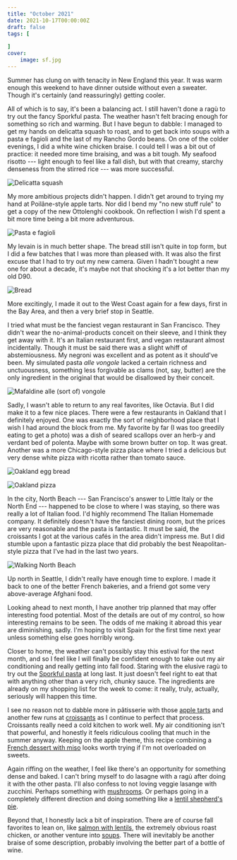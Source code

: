 ```yaml
---
title: "October 2021"
date: 2021-10-17T00:00:00Z
draft: false
tags: [
    
]
cover:
    image: sf.jpg
---
```


Summer has clung on with tenacity in New England this year. It was warm enough this weekend to have dinner outside without even a sweater. Though it's certainly (and reassuringly) getting cooler.

All of which is to say, it's been a balancing act. I still haven't done a ragù to try out the fancy Sporkful pasta. The weather hasn't felt bracing enough for something so rich and warming. But I have begun to dabble: I managed to get my hands on delicatta squash to roast, and to get back into soups with a pasta e fagioli and the last of my Rancho Gordo beans. On one of the colder evenings, I did a white wine chicken braise. I could tell I was a bit out of practice: it needed more time braising, and was a bit tough. My seafood risotto --- light enough to feel like a fall dish, but with that creamy, starchy denseness from the stirred rice --- was more successful.

![Delicatta squash](squash.jpg)

My more ambitious projects didn't happen. I didn't get around to trying my hand at Poilâne-style apple tarts. Nor did I bend my "no new stuff rule" to get a copy of the new Ottolenghi cookbook. On reflection I wish I'd spent a bit more time being a bit more adventurous.

![Pasta e fagioli](soup.jpg)

My levain is in much better shape. The bread still isn't quite in top form, but I did a few batches that I was more than pleased with. It was also the first excuse that I had to try out my new camera. Given I hadn't bought a new one for about a decade, it's maybe not that shocking it's a lot better than my old D90.

![Bread](bread.jpg)

More excitingly, I made it out to the West Coast again for a few days, first in the Bay Area, and then a very brief stop in Seattle.

I tried what must be the fanciest vegan restaurant in San Francisco. They didn't wear the no-animal-products conceit on their sleeve, and I think they get away with it. It's an Italian restaurant first, and vegan restaurant almost incidentally. Though it must be said there was a slight whiff of abstemiousness. My negroni was excellent and as potent as it should've been. My simulated pasta _alle vongole_ lacked a certain richness and unctuousness, something less forgivable as clams (not, say, butter) are the only ingredient in the original that would be disallowed by their conceit.

![Mafaldine alle (sort of) vongole](baia.jpg)

Sadly, I wasn't able to return to any real favorites, like Octavia. But I did make it to a few nice places. There were a few restaurants in Oakland that I definitely enjoyed. One was exactly the sort of neighborhood place that I wish I had around the block from me. My favorite by far (I was too greedily eating to get a photo) was a dish of seared scallops over an herb-y and verdant bed of polenta. Maybe with some brown butter on top. It was great. Another was a more Chicago-style pizza place where I tried a delicious but very dense white pizza with ricotta rather than tomato sauce.

![Oakland egg bread](cote.jpg)

![Oakland pizza](pizza.jpg)

In the city, North Beach --- San Francisco's answer to Little Italy or the North End --- happened to be close to where I was staying, so there was really a lot of Italian food. I'd highly recommend The Italian Homemade company. It definitely doesn't have the fanciest dining room, but the prices are very reasonable and the pasta is fantastic. It must be said, the croissants I got at the various cafés in the area didn't impress me. But I did stumble upon a fantastic pizza place that did probably the best Neapolitan-style pizza that I've had in the last two years.

![Walking North Beach](cafe.jpg)

Up north in Seattle, I didn't really have enough time to explore. I made it back to one of the better French bakeries, and a friend got some very above-average Afghani food.

Looking ahead to next month, I have another trip planned that may offer interesting food potential. Most of the details are out of my control, so how interesting remains to be seen. The odds of me making it abroad this year are diminishing, sadly. I'm hoping to visit Spain for the first time next year unless something else goes horribly wrong.

Closer to home, the weather can't possibly stay this estival for the next month, and so I feel like I will finally be confident enough to take out my air conditioning and really getting into fall food. Staring with the elusive ragù to try out the [Sporkful pasta](https://www.sfoglini.com/products/sporkful) at long last. It just doesn't feel right to eat that with anything other than a very rich, chunky sauce. The ingredients are already on my shopping list for the week to come: it really, truly, actually, seriously will happen this time.

I see no reason not to dabble more in pâtisserie with those [apple tarts](https://www.poilane.com/fr-poilane-des-grains-aux-pains/) and another few runs at [croissants](https://www.youtube.com/watch?v=50-yxbahn5I) as I continue to perfect that process. Croissants really need a cold kitchen to work well. My air conditioning isn't that powerful, and honestly it feels ridiculous cooling that much in the summer anyway. Keeping on the apple theme, this recipe combining a [French dessert with miso](https://www.theguardian.com/food/2021/oct/16/udon-carbonara-miso-tarte-tatin-recipes-ravinder-bhogal-miso) looks worth trying if I'm not overloaded on sweets.

Again riffing on the weather, I feel like there's an opportunity for something dense and baked. I can't bring myself to do lasagne with a ragù after doing it with the other pasta. I'll also confess to not loving veggie lasange with zucchini. Perhaps something with [mushrooms](https://cooking.nytimes.com/recipes/1014291-mushroom-lasagna). Or perhaps going in a completely different direction and doing something like a [lentil shepherd's pie](https://www.splendidtable.org/story/2021/01/11/soulhugging-lentil-sheperds-pie).

Beyond that, I honestly lack a bit of inspiration. There are of course fall favorites to lean on, like [salmon with lentils](https://www.epicurious.com/recipes/food/views/salmon-with-lentils-and-mustard-herb-butter-em-saumon-aux-lentilles-em-241768), the extremely obvious roast chicken, or another venture into [soups](https://www.bbc.co.uk/food/recipes/curried_cauliflower_soup_51373). There will inevitably be another braise of some description, probably involving the better part of a bottle of wine.





